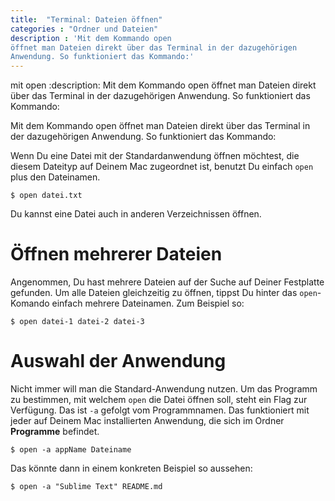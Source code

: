 ```yaml
---
title:  "Terminal: Dateien öffnen"
categories : "Ordner und Dateien"
description : 'Mit dem Kommando open
öffnet man Dateien direkt über das Terminal in der dazugehörigen
Anwendung. So funktioniert das Kommando:'
---
```

mit open :description: Mit dem Kommando open öffnet man Dateien direkt
über das Terminal in der dazugehörigen Anwendung. So funktioniert das
Kommando:
<!-- readmore -->

Mit dem Kommando open öffnet man Dateien direkt über das Terminal in der
dazugehörigen Anwendung. So funktioniert das Kommando:

Wenn Du eine Datei mit der Standardanwendung öffnen möchtest, die diesem
Dateityp auf Deinem Mac zugeordnet ist, benutzt Du einfach `open` plus
den Dateinamen.

    $ open datei.txt

Du kannst eine Datei auch in anderen Verzeichnissen öffnen.

# Öffnen mehrerer Dateien

Angenommen, Du hast mehrere Dateien auf der Suche auf Deiner Festplatte
gefunden. Um alle Dateien gleichzeitig zu öffnen, tippst Du hinter das
`open`-Komando einfach mehrere Dateinamen. Zum Beispiel so:

    $ open datei-1 datei-2 datei-3

# Auswahl der Anwendung

Nicht immer will man die Standard-Anwendung nutzen. Um das Programm zu
bestimmen, mit welchem `open` die Datei öffnen soll, steht ein Flag zur
Verfügung. Das ist `-a` gefolgt vom Programmnamen. Das funktioniert mit
jeder auf Deinem Mac installierten Anwendung, die sich im Ordner
**Programme** befindet.

    $ open -a appName Dateiname

Das könnte dann in einem konkreten Beispiel so aussehen:

    $ open -a "Sublime Text" README.md
